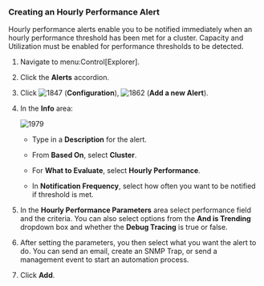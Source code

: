 ### Creating an Hourly Performance Alert

Hourly performance alerts enable you to be notified immediately when an
hourly performance threshold has been met for a cluster. Capacity and
Utilization must be enabled for performance thresholds to be detected.

1.  Navigate to menu:Control\[Explorer\].

2.  Click the **Alerts** accordion.

3.  Click ![1847](../images/1847.png) (**Configuration**),
    ![1862](../images/1862.png) (**Add a new Alert**).

4.  In the **Info** area:

    ![1979](../images/1979.png)

      - Type in a **Description** for the alert.

      - From **Based On**, select **Cluster**.

      - For **What to Evaluate**, select **Hourly Performance**.

      - In **Notification Frequency**, select how often you want to be
        notified if threshold is met.

5.  In the **Hourly Performance Parameters** area select performance
    field and the criteria. You can also select options from the **And
    is Trending** dropdown box and whether the **Debug Tracing** is true
    or false.

6.  After setting the parameters, you then select what you want the
    alert to do. You can send an email, create an SNMP Trap, or send a
    management event to start an automation process.

7.  Click **Add**.
